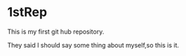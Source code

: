 # 1stRep
This is my first git hub repository.


They said I should say some thing about myself,so this is it.
